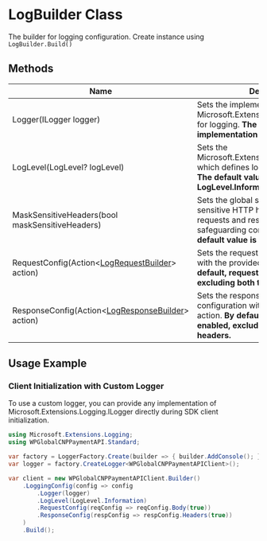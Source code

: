 
# LogBuilder Class

The builder for logging configuration. Create instance using `LogBuilder.Build()`

## Methods

| Name | Description |
|  --- | --- |
| Logger(ILogger logger) | Sets the implementation of Microsoft.Extensions.Logging.ILogger for logging. **The default implementation is ConsoleLogger.** |
| LogLevel(LogLevel? logLevel) | Sets the Microsoft.Extensions.Logging.LogLevel, which defines logging severity levels. **The default value is LogLevel.Information.** |
| MaskSensitiveHeaders(bool maskSensitiveHeaders) | Sets the global setting to mask sensitive HTTP headers in both requests and responses before logging, safeguarding confidential data. **The default value is True.** |
| RequestConfig(Action<[LogRequestBuilder](log-request-builder.md)> action) | Sets the request logging configuration with the provided builder action. **By default, request logging is enabled, excluding both the body and headers.** |
| ResponseConfig(Action<[LogResponseBuilder](log-response-builder.md)> action) | Sets the response logging configuration with the provided builder action. **By default, response logging is enabled, excluding both the body and headers.** |

## Usage Example

### Client Initialization with Custom Logger

To use a custom logger, you can provide any implementation of Microsoft.Extensions.Logging.ILogger directly during SDK client initialization.

```csharp
using Microsoft.Extensions.Logging;
using WPGlobalCNPPaymentAPI.Standard;

var factory = LoggerFactory.Create(builder => { builder.AddConsole(); });
var logger = factory.CreateLogger<WPGlobalCNPPaymentAPIClient>();

var client = new WPGlobalCNPPaymentAPIClient.Builder()
    .LoggingConfig(config => config
        .Logger(logger)
        .LogLevel(LogLevel.Information)
        .RequestConfig(reqConfig => reqConfig.Body(true))
        .ResponseConfig(respConfig => respConfig.Headers(true))
    )
    .Build();
```

